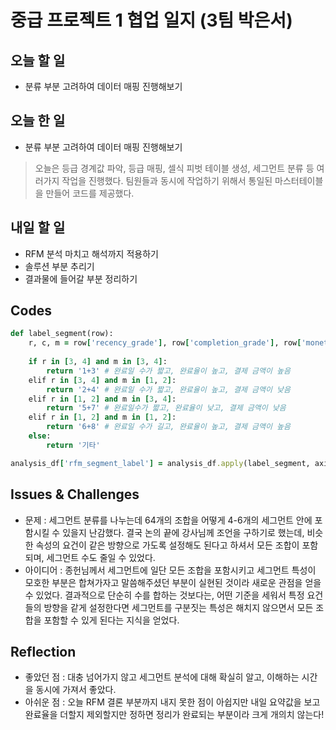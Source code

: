 # 중급 프로젝트 1 협업 일지 (3팀 박은서)

## 오늘 할 일
* 분류 부분 고려하여 데이터 매핑 진행해보기
## 오늘 한 일
* 분류 부분 고려하여 데이터 매핑 진행해보기
> 오늘은 등급 경계값 파악, 등급 매핑, 셀식 피벗 테이블 생성, 세그먼트 분류 등 여러가지 작업을 진행했다. 팀원들과 동시에 작업하기 위해서 통일된 마스터테이블을 만들어 코드를 제공했다.
## 내일 할 일
* RFM 분석 마치고 해석까지 적용하기
* 솔루션 부분 추리기
* 결과물에 들어갈 부분 정리하기
## Codes
```ruby
def label_segment(row):
    r, c, m = row['recency_grade'], row['completion_grade'], row['monetary_grade']
    
    if r in [3, 4] and m in [3, 4]:
        return '1+3' # 완료일 수가 짧고, 완료율이 높고, 결제 금액이 높음
    elif r in [3, 4] and m in [1, 2]:
        return '2+4' # 완료일 수가 짧고, 완료율이 높고, 결제 금액이 낮음
    elif r in [1, 2] and m in [3, 4]:
        return '5+7' # 완료일수가 짧고, 완료율이 낮고, 결제 금액이 낮음
    elif r in [1, 2] and m in [1, 2]:
        return '6+8' # 완료일 수가 길고, 완료율이 높고, 결제 금액이 높음
    else:
        return '기타'

analysis_df['rfm_segment_label'] = analysis_df.apply(label_segment, axis=1)
```
## Issues & Challenges
* 문제 : 세그먼트 분류를 나누는데 64개의 조합을 어떻게 4-6개의 세그먼트 안에 포함시킬 수 있을지 난감했다. 결국 논의 끝에 강사님께 조언을 구하기로 했는데, 비슷한 속성의 요건이 같은 방향으로 가도록 설정해도 된다고 하셔서 모든 조합이 포함되며, 세그먼트 수도 줄일 수 있었다.
* 아이디어 : 종헌님께서 세그먼트에 일단 모든 조합을 포함시키고 세그먼트 특성이 모호한 부분은 합쳐가자고 말씀해주셨던 부분이 실현된 것이라 새로운 관점을 얻을 수 있었다. 결과적으로 단순히 수를 합하는 것보다는, 어떤 기준을 세워서 특정 요건들의 방향을 같게 설정한다면 세그먼트를 구분짓는 특성은 해치지 않으면서 모든 조합을 포함할 수 있게 된다는 지식을 얻었다.
## Reflection
* 좋았던 점 : 대충 넘어가지 않고 세그먼트 분석에 대해 확실히 알고, 이해하는 시간을 동시에 가져서 좋았다.
* 아쉬운 점 : 오늘 RFM 결론 부분까지 내지 못한 점이 아쉽지만 내일 요약값을 보고 완료율을 더할지 제외할지만 정하면 정리가 완료되는 부분이라 크게 개의치 않는다!

